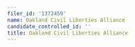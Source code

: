 ```yaml
---
filer_id: '1372459'
name: Oakland Civil Liberties Alliance
candidate_controlled_id: ''
title: Oakland Civil Liberties Alliance
---
```

